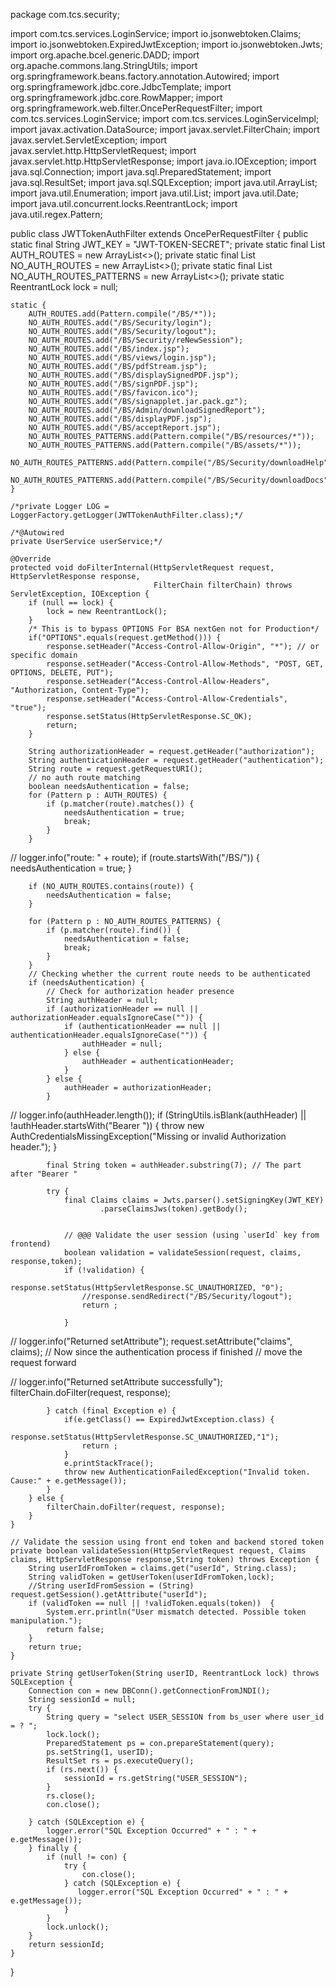 package com.tcs.security;

import com.tcs.services.LoginService;
import io.jsonwebtoken.Claims;
import io.jsonwebtoken.ExpiredJwtException;
import io.jsonwebtoken.Jwts;
import org.apache.bcel.generic.DADD;
import org.apache.commons.lang.StringUtils;
import org.springframework.beans.factory.annotation.Autowired;
import org.springframework.jdbc.core.JdbcTemplate;
import org.springframework.jdbc.core.RowMapper;
import org.springframework.web.filter.OncePerRequestFilter;
import com.tcs.services.LoginService;
import com.tcs.services.LoginServiceImpl;
import javax.activation.DataSource;
import javax.servlet.FilterChain;
import javax.servlet.ServletException;
import javax.servlet.http.HttpServletRequest;
import javax.servlet.http.HttpServletResponse;
import java.io.IOException;
import java.sql.Connection;
import java.sql.PreparedStatement;
import java.sql.ResultSet;
import java.sql.SQLException;
import java.util.ArrayList;
import java.util.Enumeration;
import java.util.List;
import java.util.Date;
import java.util.concurrent.locks.ReentrantLock;
import java.util.regex.Pattern;

public class JWTTokenAuthFilter extends OncePerRequestFilter {
    public static final String JWT_KEY = "JWT-TOKEN-SECRET";
    private static final List<Pattern> AUTH_ROUTES = new ArrayList<>();
    private static final List<String> NO_AUTH_ROUTES = new ArrayList<>();
    private static final List<Pattern> NO_AUTH_ROUTES_PATTERNS = new ArrayList<>();
    private static ReentrantLock lock = null;

    static {
        AUTH_ROUTES.add(Pattern.compile("/BS/*"));
        NO_AUTH_ROUTES.add("/BS/Security/login");
        NO_AUTH_ROUTES.add("/BS/Security/logout");
        NO_AUTH_ROUTES.add("/BS/Security/reNewSession");
        NO_AUTH_ROUTES.add("/BS/index.jsp");
        NO_AUTH_ROUTES.add("/BS/views/login.jsp");
        NO_AUTH_ROUTES.add("/BS/pdfStream.jsp");
        NO_AUTH_ROUTES.add("/BS/displaySignedPDF.jsp");
        NO_AUTH_ROUTES.add("/BS/signPDF.jsp");
        NO_AUTH_ROUTES.add("/BS/favicon.ico");
        NO_AUTH_ROUTES.add("/BS/signapplet.jar.pack.gz");
        NO_AUTH_ROUTES.add("/BS/Admin/downloadSignedReport");
        NO_AUTH_ROUTES.add("/BS/displayPDF.jsp");
        NO_AUTH_ROUTES.add("/BS/acceptReport.jsp");
        NO_AUTH_ROUTES_PATTERNS.add(Pattern.compile("/BS/resources/*"));
        NO_AUTH_ROUTES_PATTERNS.add(Pattern.compile("/BS/assets/*"));
        NO_AUTH_ROUTES_PATTERNS.add(Pattern.compile("/BS/Security/downloadHelp"));
        NO_AUTH_ROUTES_PATTERNS.add(Pattern.compile("/BS/Security/downloadDocs"));
    }

    /*private Logger LOG = LoggerFactory.getLogger(JWTTokenAuthFilter.class);*/

    /*@Autowired
    private UserService userService;*/

    @Override
    protected void doFilterInternal(HttpServletRequest request, HttpServletResponse response,
                                    FilterChain filterChain) throws ServletException, IOException {
        if (null == lock) {
            lock = new ReentrantLock();
        }
        /* This is to bypass OPTIONS For BSA nextGen not for Production*/
        if("OPTIONS".equals(request.getMethod())) {
            response.setHeader("Access-Control-Allow-Origin", "*"); // or specific domain
            response.setHeader("Access-Control-Allow-Methods", "POST, GET, OPTIONS, DELETE, PUT");
            response.setHeader("Access-Control-Allow-Headers", "Authorization, Content-Type");
            response.setHeader("Access-Control-Allow-Credentials", "true");
            response.setStatus(HttpServletResponse.SC_OK);
            return;
        }

        String authorizationHeader = request.getHeader("authorization");
        String authenticationHeader = request.getHeader("authentication");
        String route = request.getRequestURI();
        // no auth route matching
        boolean needsAuthentication = false;
        for (Pattern p : AUTH_ROUTES) {
            if (p.matcher(route).matches()) {
                needsAuthentication = true;
                break;
            }
        }
//        logger.info("route: " + route);
        if (route.startsWith("/BS/")) {
            needsAuthentication = true;
        }

        if (NO_AUTH_ROUTES.contains(route)) {
            needsAuthentication = false;
        }

        for (Pattern p : NO_AUTH_ROUTES_PATTERNS) {
            if (p.matcher(route).find()) {
                needsAuthentication = false;
                break;
            }
        }
        // Checking whether the current route needs to be authenticated
        if (needsAuthentication) {
            // Check for authorization header presence
            String authHeader = null;
            if (authorizationHeader == null || authorizationHeader.equalsIgnoreCase("")) {
                if (authenticationHeader == null || authenticationHeader.equalsIgnoreCase("")) {
                    authHeader = null;
                } else {
                    authHeader = authenticationHeader;
                }
            } else {
                authHeader = authorizationHeader;
            }
//            logger.info(authHeader.length());
            if (StringUtils.isBlank(authHeader) || !authHeader.startsWith("Bearer ")) {
                throw new AuthCredentialsMissingException("Missing or invalid Authorization header.");
            }

            final String token = authHeader.substring(7); // The part after "Bearer "

            try {
                final Claims claims = Jwts.parser().setSigningKey(JWT_KEY)
                        .parseClaimsJws(token).getBody();


                // @@@ Validate the user session (using `userId` key from frontend)
                boolean validation = validateSession(request, claims, response,token);
                if (!validation) {
                    response.setStatus(HttpServletResponse.SC_UNAUTHORIZED, "0");
                    //response.sendRedirect("/BS/Security/logout");
                    return ;

                }
//                logger.info("Returned setAttribute");
                    request.setAttribute("claims", claims);
                    // Now since the authentication process if finished
                    // move the request forward

//                logger.info("Returned setAttribute successfully");
                    filterChain.doFilter(request, response);


            } catch (final Exception e) {
                if(e.getClass() == ExpiredJwtException.class) {
                    response.setStatus(HttpServletResponse.SC_UNAUTHORIZED,"1");
                    return ;
                }
                e.printStackTrace();
                throw new AuthenticationFailedException("Invalid token. Cause:" + e.getMessage());
            }
        } else {
            filterChain.doFilter(request, response);
        }
    }

    // Validate the session using front end token and backend stored token
    private boolean validateSession(HttpServletRequest request, Claims claims, HttpServletResponse response,String token) throws Exception {
        String userIdFromToken = claims.get("userId", String.class);
        String validToken = getUserToken(userIdFromToken,lock);
        //String userIdFromSession = (String) request.getSession().getAttribute("userId");
        if (validToken == null || !validToken.equals(token))  {
            System.err.println("User mismatch detected. Possible token manipulation.");
            return false;
        }
        return true;
    }

    private String getUserToken(String userID, ReentrantLock lock) throws SQLException {
        Connection con = new DBConn().getConnectionFromJNDI();
        String sessionId = null;
        try {
            String query = "select USER_SESSION from bs_user where user_id = ? ";
            lock.lock();
            PreparedStatement ps = con.prepareStatement(query);
            ps.setString(1, userID);
            ResultSet rs = ps.executeQuery();
            if (rs.next()) {
                sessionId = rs.getString("USER_SESSION");
            }
            rs.close();
            con.close();

        } catch (SQLException e) {
            logger.error("SQL Exception Occurred" + " : " + e.getMessage());
        } finally {
            if (null != con) {
                try {
                    con.close();
                } catch (SQLException e) {
                   logger.error("SQL Exception Occurred" + " : " + e.getMessage());
                }
            }
            lock.unlock();
        }
        return sessionId;
    }

}



